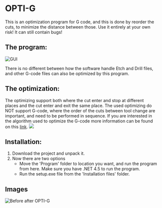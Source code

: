 # OPTI-G
This is an optimization program for G code, and this is done by reorder the cuts, to minimize the distance between those.
Use it entirely at your own risk! It can still contain bugs!

## The program:
![GUI](https://raw.githubusercontent.com/runeSal/OPTI-G/master/Images/GUI%20v.0.4.1.PNG)

There is no different between how the software handle Etch and Drill files, and other G-code files can also be optimized by this program.

## The optimization:
The optimizing support both where the cut enter and stop at different places and the cut enter and exit the same place. The used optimizing do NOT support G-code, where the order of the cuts between tool change are important, and need to be performed in sequence.
If you are interested in the algorithm used to optimize the G-code more information can be found on this
[link](http://hackaday.io/project/4955-g-code-optimizing).
![](https://raw.githubusercontent.com/runeSal/OPTI-G/master/Images/random%20cities%20before%20after%20OPTI-G.PNG)

## Installation:
1. Download the project and unpack it. 
2. Now there are two options
	* Move the 'Program' folder to location you want, and run the program from here. Make sure you have .NET 4.5 to run the program.
	* Run the setup.exe file from the 'Installation files' folder.

## Images
![Before after OPTI-G](https://raw.githubusercontent.com/runeSal/OPTI-G/master/Images/pcb%20before%20after%20OPTI-G.png)

